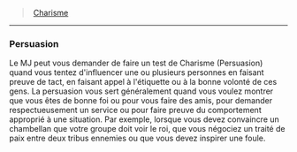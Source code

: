 ﻿---
!GenericItem
Id: abilities_charisma_hd.md#persuasion
ParentLink: abilities_charisma_hd.md#charisme
Name: Persuasion
ParentName: Charisme
NameLevel: 3
Attributes: {}
---
> [Charisme](hd_abilities_charisma.md)

---

### Persuasion

Le MJ peut vous demander de faire un test de Charisme (Persuasion) quand vous tentez d'influencer une ou plusieurs personnes en faisant preuve de tact, en faisant appel à l'étiquette ou à la bonne volonté de ces gens. La persuasion vous sert généralement quand vous voulez montrer que vous êtes de bonne foi ou pour vous faire des amis, pour demander respectueusement un service ou pour faire preuve du comportement approprié à une situation. Par exemple, lorsque vous devez convaincre un chambellan que votre groupe doit voir le roi, que vous négociez un traité de paix entre deux tribus ennemies ou que vous devez inspirer une foule.

